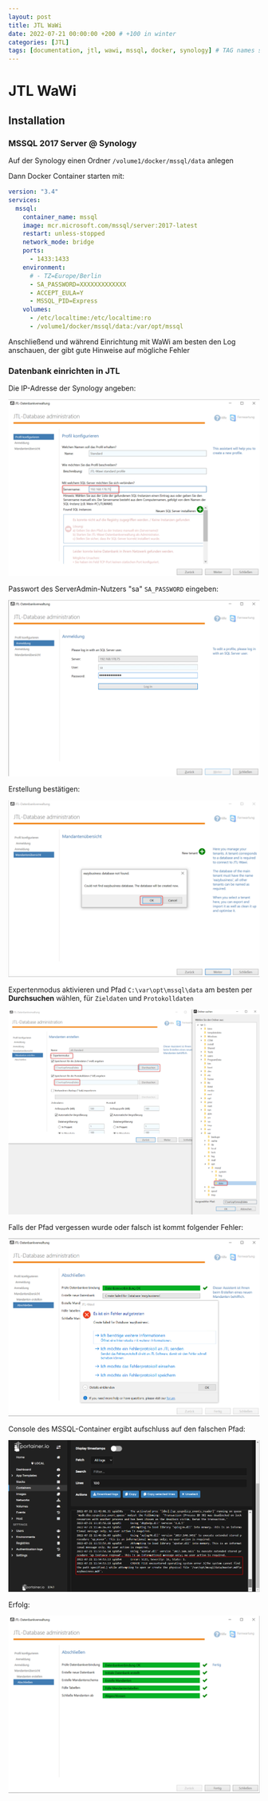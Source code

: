 ```yaml
---
layout: post
title: JTL WaWi
date: 2022-07-21 00:00:00 +200 # +100 in winter
categories: [JTL]
tags: [documentation, jtl, wawi, mssql, docker, synology] # TAG names should always be lowecase
---
```


# JTL WaWi

## Installation

### MSSQL 2017 Server @ Synology

Auf der Synology einen Ordner `/volume1/docker/mssql/data` anlegen

Dann Docker Container starten mit:

```yml
version: "3.4"
services:
  mssql:
    container_name: mssql
    image: mcr.microsoft.com/mssql/server:2017-latest
    restart: unless-stopped
    network_mode: bridge
    ports:
      - 1433:1433
    environment:
      # - TZ=Europe/Berlin
      - SA_PASSWORD=XXXXXXXXXXXXX
      - ACCEPT_EULA=Y
      - MSSQL_PID=Express
    volumes:
      - /etc/localtime:/etc/localtime:ro
      - /volume1/docker/mssql/data:/var/opt/mssql
```

Anschließend und während Einrichtung mit WaWi am besten den Log anschauen, der gibt gute Hinweise auf mögliche Fehler

### Datenbank einrichten in JTL

Die IP-Adresse der Synology angeben:

![JTL Install 1](/assets/jtl/JTL-DB_Install-1.png)

Passwort des ServerAdmin-Nutzers "sa" `SA_PASSWORD` eingeben:

![JTL Install 2](/assets/jtl/JTL-DB_Install-2.png)

Erstellung bestätigen:

![JTL Install 3](/assets/jtl/JTL-DB_Install-3.png)

Expertenmodus aktivieren und Pfad `C:\var\opt\mssql\data` am besten per **Durchsuchen** wählen, für `Zieldaten` und `Protokolldaten`

![JTL Install 6](/assets/jtl/JTL-DB_Install-6.png)

Falls der Pfad vergessen wurde oder falsch ist kommt folgender Fehler:

![JTL Install 4](/assets/jtl/JTL-DB_Install-4.png)

Console des MSSQL-Container ergibt aufschluss auf den falschen Pfad:

![JTL Install 5](/assets/jtl/JTL-DB_Install-5.png)

Erfolg:

![JTL Install 3](/assets/jtl/JTL-DB_Install-7.png)
